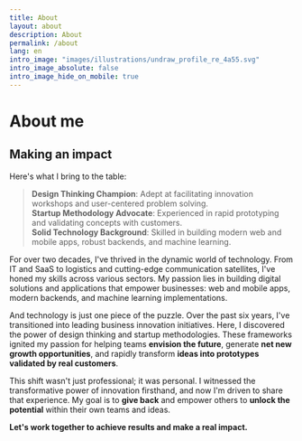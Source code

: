 ```yaml
---
title: About
layout: about
description: About
permalink: /about
lang: en
intro_image: "images/illustrations/undraw_profile_re_4a55.svg"
intro_image_absolute: false
intro_image_hide_on_mobile: true
---
```


# About me

## Making an impact

Here's what I bring to the table:

  > **Design Thinking Champion**: Adept at facilitating innovation workshops and user-centered problem solving.\
  > **Startup Methodology Advocate**: Experienced in rapid prototyping and validating concepts with customers.\
  > **Solid Technology Background**: Skilled in building modern web and mobile apps, robust backends, and machine learning.
 
For over two decades, I've thrived in the dynamic world of technology. From IT and SaaS to logistics and cutting-edge communication satellites, I've honed my skills across various sectors. My passion lies in building digital solutions and applications that empower businesses: web and mobile apps, modern backends, and machine learning implementations.

And technology is just one piece of the puzzle. Over the past six years, I've transitioned into leading business innovation initiatives. Here, I discovered the power of design thinking and startup methodologies. These frameworks ignited my passion for helping teams **envision the future**, generate **net new growth opportunities**, and rapidly transform **ideas into prototypes validated by real customers**.

This shift wasn't just professional; it was personal. I witnessed the transformative power of innovation firsthand, and now I'm driven to share that experience. My goal is to **give back** and empower others to **unlock the potential** within their own teams and ideas.

**Let's work together to achieve results and make a real impact.**

